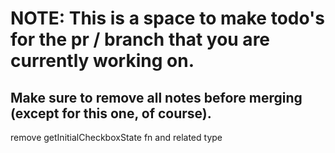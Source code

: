 # NOTE: This is a space to make todo's for the pr / branch that you are currently working on. 
Make sure to remove all notes before merging (except for this one, of course).
----------------------------------------------------------------------------------------------------
remove getInitialCheckboxState fn and related type
